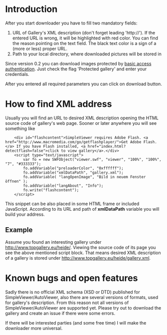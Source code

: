 # Introduction #

After you start downloader you have to fill two mandatory fields:

  1. URL of Gallery's XML description (don't forget leading 'http://'). If the entered URL is wrong, it will be highlighted with red color. You can find the reason pointing on the text field. The black text color is a sign of a (more or less) proper URL.
  1. Path to your local directory, where downloaded pictures will be stored in

Since version 0.2 you can download images protected by [basic access authentication](http://en.wikipedia.org/wiki/Basic_access_authentication). Just check the flag 'Protected gallery' and enter your credentials.

After you entered all required parameters you can click on download button.

# How to find XML address #

Usually you will find an URL to desired XML description opening the HTML source code of gallery's web page. Sooner or later anywhere you will see something like

```
	<div id="flashcontent">SimpleViewer requires Adobe Flash. <a href="http://www.macromedia.com/go/getflashplayer/">Get Adobe Flash.</a> If you have Flash installed, <a href="index.html?detectflash=false">click to view gallery</a>.</div>	
	<script type="text/javascript">
		var fo = new SWFObject("viewer.swf", "viewer", "100%", "100%", "7", "#333333");	
		fo.addVariable("preloaderColor", "0xffffff");
		fo.addVariable("xmlDataPath", "gallery.xml");	
		fo.addVariable( "langOpenImage", "Bild in neuem Fenster öffnen" );
		fo.addVariable("langAbout", "Info");	
		fo.write("flashcontent");	
	</script>	
```

This snippet can be also placed in some HTML frame or included JavaScript. According to its URL and path of **xmlDataPath** variable you will build your address.

## Example ##

Assume you found an interesting gallery under http://www.topgallery.eu/heide/. Viewing the source code of its page you see the above mentioned script block. That means desired XML description of a gallery is stored under http://www.topgallery.eu/heide/gallery.xml.

# Known bugs and open features #

Sadly there is no official XML schema (XSD or DTD) published for SimpleViewer/AutoViewer, also there are several versions of formats, used for gallery's description. From this reason not all versions of SimpleViewer/AutoViewer are supported yet. Please try out to download the gallery and create an issue if there were some errors.

If there will be interested parties (and some free time) I will make the downloader more universal.
